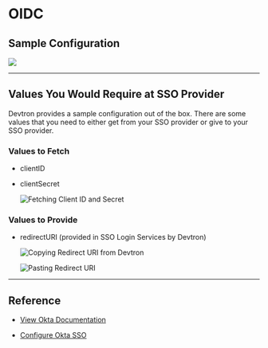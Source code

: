 # OIDC

## Sample Configuration

![](https://devtron-public-asset.s3.us-east-2.amazonaws.com/images/global-configurations/sso-login-service/oidc.jpg)

---

## Values You Would Require at SSO Provider

Devtron provides a sample configuration out of the box. There are some values that you need to either get from your SSO provider or give to your SSO provider.

### Values to Fetch

* clientID

* clientSecret

    ![Fetching Client ID and Secret](https://devtron-public-asset.s3.us-east-2.amazonaws.com/images/global-configurations/sso-login-service/secret/oidc-id-secret.jpg)

### Values to Provide

* redirectURI (provided in SSO Login Services by Devtron)

    ![Copying Redirect URI from Devtron](https://devtron-public-asset.s3.us-east-2.amazonaws.com/images/global-configurations/sso-login-service/redirect/oidc-redurl.jpg)

    ![Pasting Redirect URI](https://devtron-public-asset.s3.us-east-2.amazonaws.com/images/global-configurations/sso-login-service/redirect/oidc-redirect.jpg)

---

## Reference

* [View Okta Documentation](https://developer.okta.com/docs/guides/find-your-app-credentials/main/)

* [Configure Okta SSO](../../okta.md)












